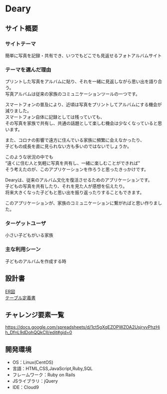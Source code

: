 # Deary

## サイト概要

### サイトテーマ
簡単に写真を記録・共有でき、いつでもどこでも見返せるフォトアルバムサイト

### テーマを選んだ理由
プリントした写真をアルバムに貼り、それを一緒に見返しながら思い出を語り合う。<br>
写真アルバムは従来の家族のコミュニケーションツールの一つです。<br>

スマートフォンの普及により、近頃は写真をプリントしてアルバムにする機会が減りました。<br>
スマートフォン自体に記録としては残っていても、<br>
その写真を家族で共有し、共通の話題として楽しむ機会は少なくなっていると思います。<br>

また、コロナの影響で遠方に住んでいる家族に頻繁に会えなかったり、<br>
子どもの成長を直に見られない方も多いのではないでしょうか。<br>

このような状況の中でも<br>
“遠くに住む人と気軽に写真を共有し、一緒に楽しむことができれば”<br>
そう考えたのが、このアプリケーションを作ろうと思ったきっかけです。<br>

Dearyは、従来のアルバム文化を復活させるためのアプリケーションです。<br>
子どもの写真を共有したり、それを見た人が感想を伝えたり。<br>
将来大きくなった子どもと思い出を振り返ったりすることもできます。<br>

このアプリケーションが、家族のコミュニケーションに繋がればと思い作りました。<br>

### ターゲットユーザ
小さい子どもがいる家族

### 主な利用シーン
子どものアルバムを作成する時

## 設計書
[ER図](https://app.diagrams.net/#G1Vbfj27N6pHjcY_llgbXCM1r9fAop-W4m)<br>
[テーブル定義書](https://docs.google.com/spreadsheets/d/15ST3lSAHh1rriXFNE9XraWAGqW2JyMx3-9e6ejaiEec/edit#gid=1243549839)

## チャレンジ要素一覧
https://docs.google.com/spreadsheets/d/1ct5gXqEZOPWZOA2UsjryvPhzHih_DfnL9dDohQQkClI/edit#gid=0

## 開発環境
- OS：Linux(CentOS)
- 言語：HTML,CSS,JavaScript,Ruby,SQL
- フレームワーク：Ruby on Rails
- JSライブラリ：jQuery
- IDE：Cloud9